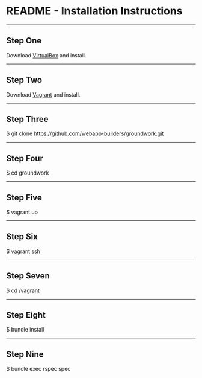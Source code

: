 # README - Installation Instructions

---------------------------------

## Step One

Download [VirtualBox](https://www.virtualbox.org/wiki/Downloads) and install.

---------------------------------

## Step Two

Download [Vagrant](http://www.vagrantup.com/downloads) and install.

---------------------------------

## Step Three

$ git clone https://github.com/webapp-builders/groundwork.git

---------------------------------

## Step Four

$ cd groundwork

---------------------------------

## Step Five

$ vagrant up

---------------------------------

## Step Six

$ vagrant ssh

---------------------------------

## Step Seven

$ cd /vagrant

---------------------------------

## Step Eight

$ bundle install

---------------------------------

## Step Nine

$ bundle exec rspec spec
